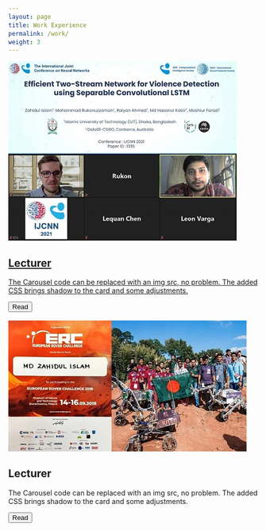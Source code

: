 ```yaml
---
layout: page
title: Work Experience
permalink: /work/
weight: 3
---
```

<div class="wow animated fadeIn" data-wow-delay=".15s">
  <a href=# class="project card text-themed">
    <div class="row">
      <div class="col-md-4">
       <img src="https://raw.githubusercontent.com/zahid58/zahid58.github.io/main/images/acts/covers/ijcnn_conf.jpg?token=AH3A5QDFCI7FKEPOWXYJF63BETORY" class="img-fluid">
      </div>
      <div class="col-md-8">
        <h2 class="card-title mt-2">Lecturer</h2>
        <p class="card-text">
            The Carousel code can be replaced with an img src, no problem. The added CSS brings shadow to the card and some adjustments.
        </p>
        <button class="btn">Read</button>
      </div>
    </div>
    </a>
</div>

<br/>
<div class="card">
  <div class="row ">
    <div class="col-md-4">
      <img src="https://raw.githubusercontent.com/zahid58/zahid58.github.io/main/images/acts/covers/erc18.jpg?token=AH3A5QFPPFILMWEN2Y2HHJTBETOVS" class="img-fluid">
    </div>
    <div class="col-md-8">
      <h2 class="card-title mt-2">Lecturer</h2>
      <p class="card-text">
          The Carousel code can be replaced with an img src, no problem. The added CSS brings shadow to the card and some adjustments.
      </p>
      <button class="btn">Read</button>
    </div>
  </div>
</div>

<!-- <div class="row">
{% include work/timeline.html %}
</div> -->